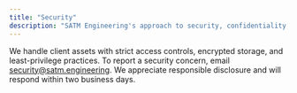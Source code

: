 ```yaml
---
title: "Security"
description: "SATM Engineering's approach to security, confidentiality, and responsible disclosure."
---
```


We handle client assets with strict access controls, encrypted storage, and least-privilege practices. To report a security concern, email [security@satm.engineering](mailto:security@satm.engineering). We appreciate responsible disclosure and will respond within two business days.
